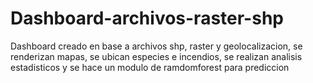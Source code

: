# Dashboard-archivos-raster-shp
Dashboard creado en base a archivos shp, raster y geolocalizacion, se renderizan mapas, se ubican especies e incendios, se realizan analisis estadisticos y se hace un modulo de ramdomforest para prediccion

